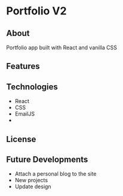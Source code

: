 # Portfolio V2

## About

Portfolio app built with React and vanilla CSS

## Features

## Technologies

- React
- CSS
- EmailJS
-

## License

## Future Developments

- Attach a personal blog to the site
- New projects
- Update design
